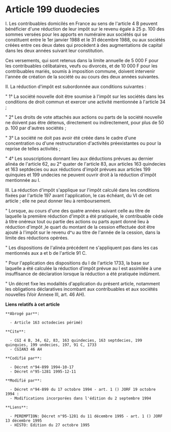 # Article 199 duodecies

I. Les contribuables domicilés en France au sens de l'article 4 B peuvent bénéficier d'une réduction de leur impôt sur le
revenu égale à 25 p. 100 des sommes versées pour les apports en numéraire aux sociétés qui se constituent entre le 1er
janvier 1988 et le 31 décembre 1988, ou aux sociétés créées entre ces deux dates qui procèdent à des augmentations de capital
dans les deux années suivant leur constitution.

Ces versements, qui sont retenus dans la limite annuelle de 5 000 F pour les contribuables célibataires, veufs ou divorcés,
et de 10 000 F pour les contribuables mariés, soumis à imposition commune, doivent intervenir l'année de création de la
société ou au cours des deux années suivantes.

II. La réduction d'impôt est subordonnée aux conditions suivantes :

" 1° La société nouvelle doit être soumise à l'impôt sur les sociétés dans les conditions de droit commun et exercer une
activité mentionnée à l'article 34 ;

" 2° Les droits de vote attachés aux actions ou parts de la société nouvelle ne doivent pas être détenus, directement ou
indirectement, pour plus de 50 p. 100 par d'autres sociétés ;

" 3° La société ne doit pas avoir été créée dans le cadre d'une concentration ou d'une restructuration d'activités
préexistantes ou pour la reprise de telles activités ;

" 4° Les souscriptions donnant lieu aux déductions prévues au dernier alinéa de l'article 62, au 2° quater de l'article 83,
aux articles 163 quindecies et 163 septdecies ou aux réductions d'impôt prévues aux articles 199 quinquies et 199 undecies ne
peuvent ouvrir droit à la réduction d'impôt mentionnée au I.

III. La réduction d'impôt s'applique sur l'impôt calculé dans les conditions fixées par l'article 197 avant l'application, le
cas échéant, du VI de cet article ; elle ne peut donner lieu à remboursement.

" Lorsque, au cours d'une des quatre années suivant celle au titre de laquelle la première réduction d'impôt a été pratiquée,
le contribuable cède à titre onéreux tout ou partie des actions ou parts ayant donné lieu à réduction d'impôt ,le quart du
montant de la cession effectuée doit être ajouté à l'impôt sur le revenu d^u au titre de l'année de la cession, dans la
limite des réductions opérées.

" Les dispositions de l'alinéa précédent ne s'appliquent pas dans les cas mentionnés aux a et b de l'article 91 C.

" Pour l'application des dispositions du I de l'article 1733, la base sur laquelle a été calculée la réduction d'impôt prévue
au I est assimilée à une insuffisance de déclaration lorsque la réduction a été pratiquée indûment.

" Un décret fixe les modalités d'application du présent article, notamment les obligations déclaratives incombant aux
contribuables et aux sociétés nouvelles (Voir Annexe III, art. 46 AH).

**Liens relatifs à cet article**

	**Abrogé par**:

	  - Article 163 octodecies périmé)

	**Cite**:

	  - CGI 4 B, 34, 62, 83, 163 quindecies, 163 septdecies, 199 quinquies, 199 undecies, 197, 91 C, 1733
	  - CGIAN3 46 AH

	**Codifié par**:

	  - Décret n°94-899 1994-10-17
	  - Décret n°95-1281 1995-12-11

	**Modifié par**:

	  - Décret n°94-899 du 17 octobre 1994 - art. 1 () JORF 19 octobre 1994 :
	  - Modifications incorporées dans l'édition du 2 septembre 1994

	**Liens**:

	  - PEREMPTION: Décret n°95-1281 du 11 décembre 1995 - art. 1 () JORF 13 décembre 1995
	  - HISTO: Edition du 27 octobre 1995
